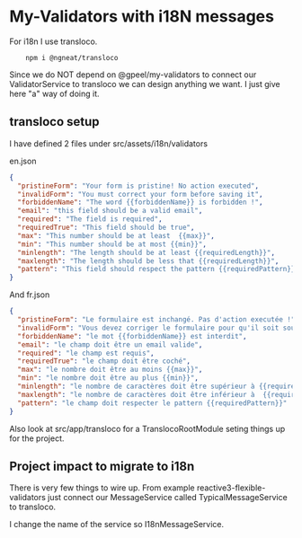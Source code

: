 # My-Validators with i18N messages

For i18n I use transloco.

        npm i @ngneat/transloco

Since we do NOT depend on @gpeel/my-validators to connect our ValidatorService to transloco we can design anything we
want. I just give here "a" way of doing it.

## transloco setup

I have defined 2 files under src/assets/i18n/validators

en.json

````json
{
  "pristineForm": "Your form is pristine! No action executed",
  "invalidForm": "You must correct your form before saving it",
  "forbiddenName": "The word {{forbiddenName}} is forbidden !",
  "email": "this field should be a valid email",
  "required": "The field is required",
  "requiredTrue": "This field should be true",
  "max": "This number should be at least  {{max}}",
  "min": "This number should be at most {{min}}",
  "minlength": "The length should be at least {{requiredLength}}",
  "maxlength": "The length should be less that {{requiredLength}}",
  "pattern": "This field should respect the pattern {{requiredPattern}}"
}
````

And fr.json

````json
{
  "pristineForm": "Le formulaire est inchangé. Pas d'action executée !",
  "invalidForm": "Vous devez corriger le formulaire pour qu'il soit soumis !",
  "forbiddenName": "le mot {{forbiddenName}} est interdit",
  "email": "le champ doit être un email valide",
  "required": "le champ est requis",
  "requiredTrue": "le champ doit être coché",
  "max": "le nombre doit être au moins {{max}}",
  "min": "le nombre doit être au plus {{min}}",
  "minlength": "le nombre de caractères doit être supérieur à {{requiredLength}}",
  "maxlength": "le nombre de caractères doit être inférieur à  {{requiredLength}}",
  "pattern": "le champ doit respecter le pattern {{requiredPattern}}"
}
````

Also look at src/app/transloco for a TranslocoRootModule seting things up for the project.

## Project impact to migrate to i18n

There is very few things to wire up. From example reactive3-flexible-validators just connect our MessageService called
TypicalMessageService to transloco.

I change the name of the service so I18nMessageService.
